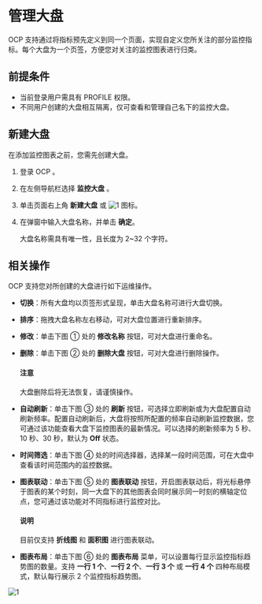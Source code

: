 # 管理大盘

OCP 支持通过将指标预先定义到同一个页面，实现自定义您所关注的部分监控指标。每个大盘为一个页签，方便您对关注的监控图表进行归类。

## 前提条件

* 当前登录用户需具有 PROFILE 权限。
* 不同用户创建的大盘相互隔离，仅可查看和管理自己名下的监控大盘。

## 新建大盘

在添加监控图表之前，您需先创建大盘。

1. 登录 OCP 。

2. 在左侧导航栏选择 **监控大盘** 。

3. 单击页面右上角 **新建大盘** 或 ![1](https://obbusiness-private.oss-cn-shanghai.aliyuncs.com/doc/img/ocp/422/%E6%96%B0%E5%BB%BA%E5%A4%A7%E7%9B%98.png) 图标。

4. 在弹窗中输入大盘名称，并单击 **确定**。

    大盘名称需具有唯一性，且长度为 2~32 个字符。

## 相关操作

OCP 支持您对所创建的大盘进行如下运维操作。

* **切换**：所有大盘均以页签形式呈现，单击大盘名称可进行大盘切换。
* **排序**：拖拽大盘名称左右移动，可对大盘位置进行重新排序。
* **修改**：单击下图 ① 处的 **修改名称** 按钮，可对大盘进行重命名。
* **删除**：单击下图 ② 处的 **删除大盘** 按钮，可对大盘进行删除操作。

   <main id="notice" type='notice'>
   <h4>注意</h4>
   <p>大盘删除后将无法恢复，请谨慎操作。</p>
   </main>

* **自动刷新**：单击下图 ③ 处的 **刷新** 按钮，可选择立即刷新或为大盘配置自动刷新频率。配置自动刷新后，大盘将按照所配置的频率自动刷新监控数据，您可通过该功能查看大盘下监控图表的最新情况。可以选择的刷新频率为 5 秒、10 秒、30 秒，默认为 **Off** 状态。
* **时间筛选**：单击下图 ④ 处的时间选择器，选择某一段时间范围，可在大盘中查看该时间范围内的监控数据。
* **图表联动**：单击下图 ⑤ 处的 **图表联动** 按钮，开启图表联动后，将光标悬停于图表的某个时刻，同一大盘下的其他图表会同时展示同一时刻的横轴定位点，您可通过该功能对不同指标进行监控对比。

   <main id="notice" type='explain'>
   <h4>说明</h4>
   <p>目前仅支持 <b>折线图</b> 和 <b>面积图</b> 进行图表联动。</p>
   </main>
* **图表布局**：单击下图 ⑥ 处的 **图表布局** 菜单，可以设置每行显示监控指标趋势图的数量。支持 **一行 1 个**、**一行 2 个**、**一行 3 个** 或 **一行 4 个** 四种布局模式，默认每行展示 2 个监控指标趋势图。

![1](https://obbusiness-private.oss-cn-shanghai.aliyuncs.com/doc/img/ocp/422/%E7%AE%A1%E7%90%86%E5%A4%A7%E7%9B%98.png)
